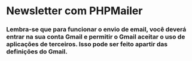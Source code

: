 # Newsletter com PHPMailer

### Lembra-se que para funcionar o envio de email, você deverá entrar na sua conta Gmail e permitir o Gmail aceitar o uso de aplicações de terceiros. Isso pode ser feito apartir das definições do Gmail.